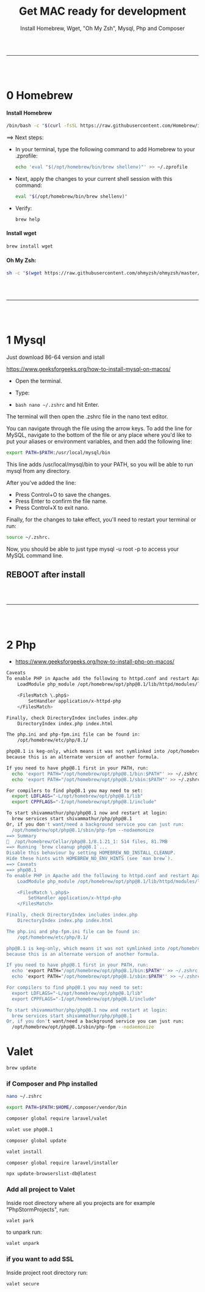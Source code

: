 <h1 align="center">Get MAC ready for development</h1>
<p align="center">Install Homebrew, Wget, "Oh My Zsh", Mysql, Php and Composer</p>

<br>
<br>
<hr>
<br>
<br>

# 0 Homebrew

#### Install Homebrew
```bash
/bin/bash -c "$(curl -fsSL https://raw.githubusercontent.com/Homebrew/install/HEAD/install.sh)"
```

==> Next steps:

- In your terminal, type the following command to add Homebrew to your .zprofile:

    ```bash
    echo 'eval "$(/opt/homebrew/bin/brew shellenv)"' >> ~/.zprofile
    ```

- Next, apply the changes to your current shell session with this command:
  
    ```bash
    eval "$(/opt/homebrew/bin/brew shellenv)"
    ```
- Verify:

  
    ```bash
    brew help
    ```

#### Install wget
```bash
brew install wget
```


#### Oh My Zsh:
```bash
sh -c "$(wget https://raw.githubusercontent.com/ohmyzsh/ohmyzsh/master/tools/install.sh -O -)"
```
<br>
<br>
<hr>
<br>
<br>

# 1 Mysql

Just download 86-64 version and istall

https://www.geeksforgeeks.org/how-to-install-mysql-on-macos/

- Open the terminal.

- Type:
- ```bash nano ~/.zshrc``` and hit Enter.

The terminal will then open the .zshrc file in the nano text editor.

You can navigate through the file using the arrow keys. To add the line for MySQL, navigate to the bottom of the file or any place where you'd like to put your aliases or environment variables, and then add the following line:

```bash
export PATH=$PATH:/usr/local/mysql/bin
```

This line adds /usr/local/mysql/bin to your PATH, so you will be able to run mysql from any directory.

After you've added the line:

- Press Control+O to save the changes.
- Press Enter to confirm the file name.
- Press Control+X to exit nano.

Finally, for the changes to take effect, you'll need to restart your terminal or run:

```bash
source ~/.zshrc.
```

Now, you should be able to just type mysql -u root -p to access your MySQL command line.


## REBOOT after install

<br>
<br>
<hr>
<br>
<br>

# 2 Php

- https://www.geeksforgeeks.org/how-to-install-php-on-macos/

```bash
Caveats
To enable PHP in Apache add the following to httpd.conf and restart Apache:
    LoadModule php_module /opt/homebrew/opt/php@8.1/lib/httpd/modules/libphp.so

    <FilesMatch \.php$>
        SetHandler application/x-httpd-php
    </FilesMatch>

Finally, check DirectoryIndex includes index.php
    DirectoryIndex index.php index.html

The php.ini and php-fpm.ini file can be found in:
    /opt/homebrew/etc/php/8.1/

php@8.1 is keg-only, which means it was not symlinked into /opt/homebrew,
because this is an alternate version of another formula.

If you need to have php@8.1 first in your PATH, run:
  echo 'export PATH="/opt/homebrew/opt/php@8.1/bin:$PATH"' >> ~/.zshrc
  echo 'export PATH="/opt/homebrew/opt/php@8.1/sbin:$PATH"' >> ~/.zshrc

For compilers to find php@8.1 you may need to set:
  export LDFLAGS="-L/opt/homebrew/opt/php@8.1/lib"
  export CPPFLAGS="-I/opt/homebrew/opt/php@8.1/include"

To start shivammathur/php/php@8.1 now and restart at login:
  brew services start shivammathur/php/php@8.1
Or, if you don't want/need a background service you can just run:
  /opt/homebrew/opt/php@8.1/sbin/php-fpm --nodaemonize
==> Summary
🍺  /opt/homebrew/Cellar/php@8.1/8.1.21_1: 514 files, 81.7MB
==> Running `brew cleanup php@8.1`...
Disable this behaviour by setting HOMEBREW_NO_INSTALL_CLEANUP.
Hide these hints with HOMEBREW_NO_ENV_HINTS (see `man brew`).
==> Caveats
==> php@8.1
To enable PHP in Apache add the following to httpd.conf and restart Apache:
    LoadModule php_module /opt/homebrew/opt/php@8.1/lib/httpd/modules/libphp.so

    <FilesMatch \.php$>
        SetHandler application/x-httpd-php
    </FilesMatch>

Finally, check DirectoryIndex includes index.php
    DirectoryIndex index.php index.html

The php.ini and php-fpm.ini file can be found in:
    /opt/homebrew/etc/php/8.1/

php@8.1 is keg-only, which means it was not symlinked into /opt/homebrew,
because this is an alternate version of another formula.

If you need to have php@8.1 first in your PATH, run:
  echo 'export PATH="/opt/homebrew/opt/php@8.1/bin:$PATH"' >> ~/.zshrc
  echo 'export PATH="/opt/homebrew/opt/php@8.1/sbin:$PATH"' >> ~/.zshrc

For compilers to find php@8.1 you may need to set:
  export LDFLAGS="-L/opt/homebrew/opt/php@8.1/lib"
  export CPPFLAGS="-I/opt/homebrew/opt/php@8.1/include"

To start shivammathur/php/php@8.1 now and restart at login:
  brew services start shivammathur/php/php@8.1
Or, if you don't want/need a background service you can just run:
  /opt/homebrew/opt/php@8.1/sbin/php-fpm --nodaemonize

```

# Valet

```bash
brew update
```
### if Composer and Php installed

```bash
nano ~/.zshrc
```

```bash
export PATH=$PATH:$HOME/.composer/vendor/bin
```

```bash
composer global require laravel/valet
```

```bash
valet use php@8.1
```

```bash
composer global update
```

```bash
valet install
```

```bash
composer global require laravel/installer
```

```bash
npx update-browserslist-db@latest
```

### Add all project to Valet


Inside root directory where all you projects are for example "PhpStormProjects", run:

```bash
valet park
```

to unpark run:

```bash
valet unpark
```

### if you want to add SSL

Inside project root directory run:

```bash
valet secure
```
